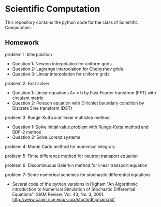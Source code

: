 # Scientific Computation


This repository contains the python code for the class of Scientific Computation.


## Homework

problem 1: Interpolation

- Question 1: Newton interpolation for uniform grids
- Question 2: Lagrange interpolation for Chebyshev grids
- Question 3: Linear interpolation for uniform grids


problem 2: Fast solver

- Question 1: Linear equations Ax = b by Fast Fourier transform (FFT) with circulant matrix
- Question 2: Poisson equation with Dirichlet boundary condition by Discrete Sine transform (DST)

problem 3: Runge-Kutta and linear multistep method

- Question 1: Solve initial value problem with Runge-Kutta method and BDF-2 method
- Question 2: Solve Lorenz systems

problem 4: Monte Carlo method for numerical integrals

problem 5: Finite difference method for neutron transport equation

problem 6: Discontinuous Galerkin method for linear transport equation

problem 7: Some numerical schemes for stochastic differential equations
- Several code of the python versions in
  Higham "An Algorithmic Introduction to Numerical Simulation of Stochastic Differential Equations", SIAM Review, Vol. 43, No. 3, 2001.
  http://www.caam.rice.edu/~cox/stoch/dhigham.pdf
